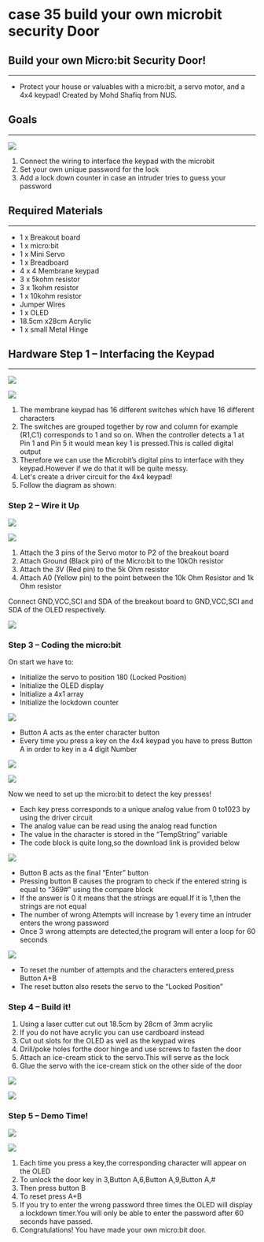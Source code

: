 # case 35 build your own microbit security Door 

## Build your own Micro:bit Security Door!
---
- Protect your house or valuables with a micro:bit, a servo motor, and a 4x4 keypad!
  Created by Mohd Shafiq from NUS.



## Goals
---
![](./images/vqMWfnf.jpg)

 1. Connect the wiring to interface the keypad with the microbit
 2. Set your own unique password for the lock
 3. Add a lock down counter in case an intruder tries to guess your password

           
## Required Materials
---
- 1 x Breakout board
- 1 x micro:bit
- 1 x Mini Servo
- 1 x Breadboard
- 4 x 4 Membrane keypad
- 3 x 5kohm resistor
- 3 x 1kohm resistor
- 1 x 10kohm resistor
- Jumper Wires
- 1 x OLED
- 18.5cm x28cm Acrylic
- 1 x small Metal Hinge


## Hardware Step 1 – Interfacing the Keypad
---

![](./images/uRCXgx1.jpg)

![](./images/ROsemNZ.jpg)

1. The membrane keypad has 16 different switches which have 16 different characters
2. The switches are grouped together by row and column for example (R1,C1) corresponds to 1 and so on. When the     controller detects a 1 at Pin 1 and Pin 5  it would mean key 1 is pressed.This is called digital output
3. Therefore we can use the Microbit’s digital pins to interface with they keypad.However if we do that it will be quite messy.
4. Let's create a driver circuit for the 4x4 keypad!
5. Follow the diagram as shown:



### Step 2 – Wire it Up


![](./images/52Ven7Z.jpg)

![](./images/SzNfkQZ.jpg)

1. Attach the 3 pins of the Servo motor to P2 of the breakout board
2. Attach Ground (Black pin) of the Micro:bit to the  10kOh resistor
3. Attach the 3V (Red pin) to the 5k Ohm resistor
4. Attach A0 (Yellow pin) to the point between the 10k Ohm Resistor and 1k Ohm resistor

  Connect GND,VCC,SCl and SDA of the breakout board to GND,VCC,SCl and SDA of the OLED respectively.

![](./images/eqDfjDj.jpg)


### Step 3 – Coding the micro:bit


On start we have to:

- Initialize the servo to position 180 (Locked Position)
- Initialize the OLED display
- Initialize a 4x1 array
- Initialize the lockdown counter

![](./images/k1XA7JO.jpg)

-  Button A acts as the enter character button
-  Every time you press a key on the 4x4 keypad you have to press Button A in order to key in a 4 digit Number

![](./images/iGpTbFQ.jpg)

![](./images/AM3svJ7.jpg)

Now we need to set up the micro:bit to detect the key presses!

- Each key press  corresponds to a unique analog value from 0 to1023 by using the driver circuit
- The analog value can be read using the analog read function
- The value in the character is stored in the “TempString” variable
- The code block is quite long,so the download link is provided below

![](./images/RDiuQda.jpg)

- Button B acts as the final “Enter” button
- Pressing button B causes the program to check if the entered string is equal to “369#” using the compare block
- If the answer is 0 it means that the strings are equal.If it is 1,then the strings are not equal
- The number of wrong Attempts will increase by 1 every time an intruder enters the wrong password
- Once 3 wrong attempts are detected,the program will enter a loop for 60 seconds

![](./images/ciR6cN3.jpg)

- To reset the number of attempts and the characters entered,press Button A+B
- The reset button also resets the servo to the “Locked Position”


### Step 4 – Build it!

1. Using a laser cutter cut out 18.5cm by 28cm of 3mm acrylic
2. If you do not have acrylic you can use cardboard instead
3. Cut out slots for the OLED as well as the keypad wires
4. Drill/poke holes forthe door hinge and use screws to fasten the door
5. Attach an ice-cream stick to the servo.This will serve as the lock
6. Glue the servo with the ice-cream stick on the other side of the door

![](./images/xGxfNtr.png)

![](./images/gyFKK63.jpg)

### Step 5 – Demo Time!

![](./images/PQCmICX.jpg)

![](./images/7ocL6rB.jpg)

1. Each time you press a key,the corresponding character will appear on the OLED
2. To unlock the door key in 3,Button A,6,Button A,9,Button A,#
3. Then press button B
4. To reset press A+B
5. If you try to enter the wrong password three times the OLED will display a lockdown timer.You will only be able to enter the password after 60 seconds have passed.
6. Congratulations! You have made your own micro:bit door.

